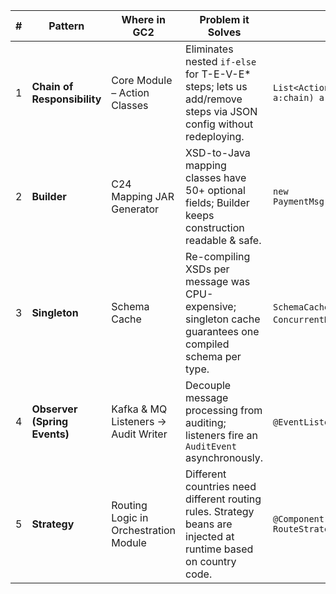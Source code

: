 | #   | Pattern                      | Where in GC2                          | **Problem it Solves**                                                                                           | **Implementation Snippet**                                                    |
| --- | ---------------------------- | ------------------------------------- | --------------------------------------------------------------------------------------------------------------- | ----------------------------------------------------------------------------- |
| 1   | **Chain of Responsibility**  | Core Module – Action Classes          | Eliminates nested `if-else` for T-E-V-E\* steps; lets us add/remove steps via JSON config without redeploying.  | `List<Action> chain = cfg.getActions(); for(Action a:chain) a.execute(ctx);`  |
| 2   | **Builder**                  | C24 Mapping JAR Generator             | XSD-to-Java mapping classes have 50+ optional fields; Builder keeps construction readable & safe.               | `new PaymentMsg.Builder().amount(x).currency("USD").build();`                 |
| 3   | **Singleton**                | Schema Cache                          | Re-compiling XSDs per message was CPU-expensive; singleton cache guarantees one compiled schema per type.       | `SchemaCache.INSTANCE.get(key)` (backed by `ConcurrentHashMap`)               |
| 4   | **Observer (Spring Events)** | Kafka & MQ Listeners → Audit Writer   | Decouple message processing from auditing; listeners fire an `AuditEvent` asynchronously.                       | `@EventListener(AuditEvent.class)` writes to Oracle.                          |
| 5   | **Strategy**                 | Routing Logic in Orchestration Module | Different countries need different routing rules. Strategy beans are injected at runtime based on country code. | `@Component("CNAPS") class CNAPSRouteStrategy implements RouteStrategy { … }` |
